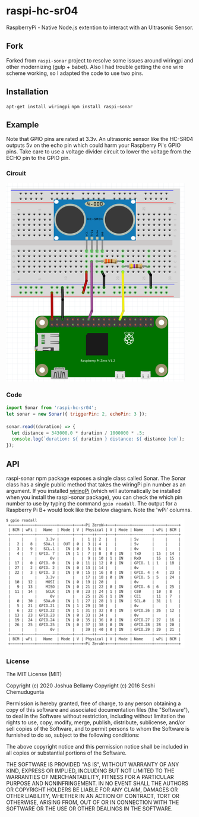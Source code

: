# raspi-hc-sr04

RaspberryPi - Native Node.js extention to interact with an Ultrasonic Sensor.

## Fork

Forked from `raspi-sonar` project to resolve some issues around wiringpi and other modernizing (gulp + babel).  Also I had trouble getting the one wire scheme working, so I adapted the code to use two pins.

## Installation

`apt-get install wiringpi`
`npm install raspi-sonar`

## Example

Note that GPIO pins are rated at 3.3v. An ultrasonic sensor like the HC-SR04 outputs 5v on the echo pin which could harm your Raspberry Pi's GPIO pins. Take care to use a voltage divider circuit to lower the voltage from the ECHO pin to the GPIO pin.

### Circuit

<img src="https://github.com/smysnk/raspi-hc-sr04/blob/master/docs/sonar-circuit.png" width="480" />

### Code

```javascript
import Sonar from 'raspi-hc-sr04';
let sonar = new Sonar({ triggerPin: 2, echoPin: 3 });

sonar.read((duration) => {
  let distance = 343000.0 * duration / 1000000 * .5;
  console.log(`duration: ${ duration } distance: ${ distance }cm`);
});
```

## API

raspi-sonar npm package exposes a single class called Sonar. The Sonar class has a single public method that takes the wiringPi pin number as an argument. If you installed [wiringPi](http://wiringpi.com) (which will automatically be installed when you install the raspi-sonar package), you can check the which pin number to use by typing the command `gpio readall`. The output for a Raspberry Pi B+ would look like the below diagram. Note the 'wPi' columns.

<img src="https://github.com/smysnk/raspi-hc-sr04/blob/master/docs/gpio-readall.png" width="480" />

### License

The MIT License (MIT)

Copyright (c) 2020 Joshua Bellamy
Copyright (c) 2016 Seshi Chemudugunta

Permission is hereby granted, free of charge, to any person obtaining a copy of this software and associated documentation files (the "Software"), to deal in the Software without restriction, including without limitation the rights to use, copy, modify, merge, publish, distribute, sublicense, and/or sell copies of the Software, and to permit persons to whom the Software is furnished to do so, subject to the following conditions:

The above copyright notice and this permission notice shall be included in all copies or substantial portions of the Software.

THE SOFTWARE IS PROVIDED "AS IS", WITHOUT WARRANTY OF ANY KIND, EXPRESS OR IMPLIED, INCLUDING BUT NOT LIMITED TO THE WARRANTIES OF MERCHANTABILITY, FITNESS FOR A PARTICULAR PURPOSE AND NONINFRINGEMENT. IN NO EVENT SHALL THE AUTHORS OR COPYRIGHT HOLDERS BE LIABLE FOR ANY CLAIM, DAMAGES OR OTHER LIABILITY, WHETHER IN AN ACTION OF CONTRACT, TORT OR OTHERWISE, ARISING FROM, OUT OF OR IN CONNECTION WITH THE SOFTWARE OR THE USE OR OTHER DEALINGS IN THE SOFTWARE.
